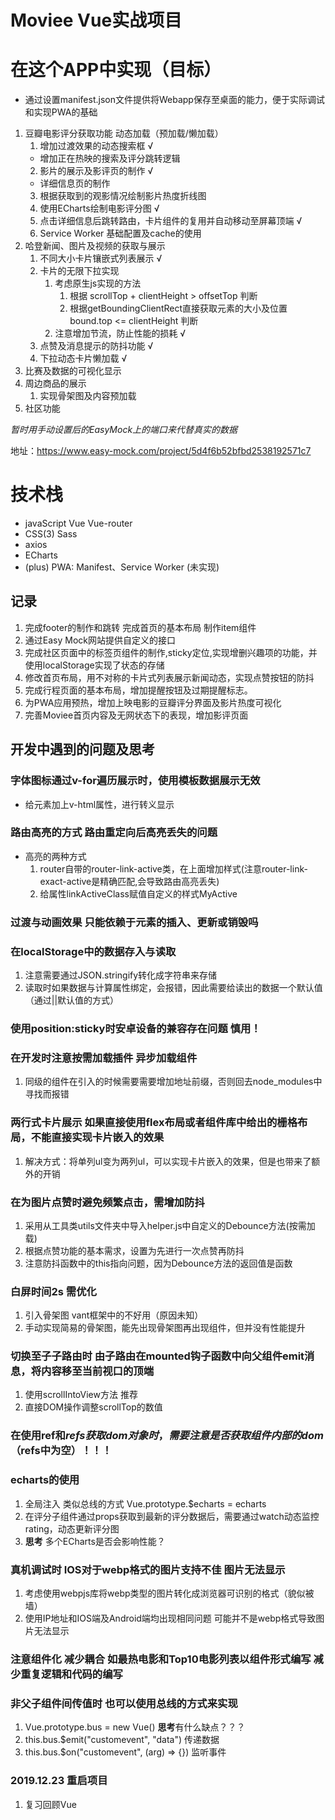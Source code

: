 # Moviee Vue实战项目

# 在这个APP中实现（目标）
+ 通过设置manifest.json文件提供将Webapp保存至桌面的能力，便于实际调试和实现PWA的基础
1. 豆瓣电影评分获取功能 动态加载（预加载/懒加载）
   1. 增加过渡效果的动态搜索框 √
   + 增加正在热映的搜索及评分跳转逻辑
   2. 影片的展示及影评页的制作 √
   + 详细信息页的制作
   3. 根据获取到的观影情况绘制影片热度折线图
   4. 使用ECharts绘制电影评分图 √
   5. 点击详细信息后跳转路由，卡片组件的复用并自动移动至屏幕顶端 √
   6. Service Worker 基础配置及cache的使用
2. 哈登新闻、图片及视频的获取与展示
   1. 不同大小卡片镶嵌式列表展示 √
   2. 卡片的无限下拉实现 
      1. 考虑原生js实现的方法 
         1. 根据 scrollTop + clientHeight > offsetTop 判断
         2. 根据getBoundingClientRect直接获取元素的大小及位置         bound.top <= clientHeight 判断
      2. 注意增加节流，防止性能的损耗 √
   2. 点赞及消息提示的防抖功能 √
   3. 下拉动态卡片懒加载 √
3. 比赛及数据的可视化显示
4. 周边商品的展示
   1. 实现骨架图及内容预加载
5. 社区功能

*暂时用手动设置后的EasyMock上的端口来代替真实的数据*
  
  地址：https://www.easy-mock.com/project/5d4f6b52bfbd2538192571c7

# 技术栈
+ javaScript Vue Vue-router
+ CSS(3) Sass
+ axios 
+ ECharts
+ (plus) PWA: Manifest、Service Worker (未实现)

## 记录 
1. 完成footer的制作和跳转 完成首页的基本布局 制作item组件
2. 通过Easy Mock网站提供自定义的接口 
3. 完成社区页面中的标签页组件的制作,sticky定位,实现增删兴趣项的功能，并使用localStorage实现了状态的存储
4. 修改首页布局，用不对称的卡片式列表展示新闻动态，实现点赞按钮的防抖
5. 完成行程页面的基本布局，增加提醒按钮及过期提醒标志。
6. 为PWA应用预热，增加上映电影的豆瓣评分界面及影片热度可视化
7. 完善Moviee首页内容及无网状态下的表现，增加影评页面

## 开发中遇到的问题及思考

### 字体图标通过v-for遍历展示时，使用模板数据展示无效
+ 给元素加上v-html属性，进行转义显示
### 路由高亮的方式 路由重定向后高亮丢失的问题
+ 高亮的两种方式
   1. router自带的router-link-active类，在上面增加样式(注意router-link-exact-active是精确匹配,会导致路由高亮丢失)
   2. 给属性linkActiveClass赋值自定义的样式MyActive
### 过渡与动画效果 只能依赖于元素的插入、更新或销毁吗
### 在localStorage中的数据存入与读取
1. 注意需要通过JSON.stringify转化成字符串来存储
2. 读取时如果数据与计算属性绑定，会报错，因此需要给读出的数据一个默认值（通过||默认值的方式）
### 使用position:sticky时安卓设备的兼容存在问题 慎用！
### 在开发时注意按需加载插件 异步加载组件
1. 同级的组件在引入的时候需要需要增加地址前缀，否则回去node_modules中寻找而报错
### 两行式卡片展示 如果直接使用flex布局或者组件库中给出的栅格布局，不能直接实现卡片嵌入的效果
1. 解决方式：将单列ul变为两列ul，可以实现卡片嵌入的效果，但是也带来了额外的开销
### 在为图片点赞时避免频繁点击，需增加防抖
1. 采用从工具类utils文件夹中导入helper.js中自定义的Debounce方法(按需加载)
2. 根据点赞功能的基本需求，设置为先进行一次点赞再防抖
3. 注意防抖函数中的this指向问题，因为Debounce方法的返回值是函数
### 白屏时间2s 需优化
1. 引入骨架图 vant框架中的不好用（原因未知） 
2. 手动实现简易的骨架图，能先出现骨架图再出现组件，但并没有性能提升
### 切换至子子路由时 由子路由在mounted钩子函数中向父组件emit消息，将内容移至当前视口的顶端
1. 使用scrollIntoView方法 推荐
2. 直接DOM操作调整scrollTop的数值
### 在使用ref和$refs获取dom对象时，需要注意是否获取组件内部的dom（$refs中为空）！！！
### echarts的使用
1. 全局注入 类似总线的方式 Vue.prototype.$echarts = echarts
2. 在评分子组件通过props获取到最新的评分数据后，需要通过watch动态监控rating，动态更新评分图
3. **思考** 多个ECharts是否会影响性能？
### 真机调试时 IOS对于webp格式的图片支持不佳 图片无法显示
1. 考虑使用webpjs库将webp类型的图片转化成浏览器可识别的格式（貌似被墙）
2. 使用IP地址和IOS端及Android端均出现相同问题 可能并不是webp格式导致图片无法显示
### 注意组件化 减少耦合 如最热电影和Top10电影列表以组件形式编写 减少重复逻辑和代码的编写
### 非父子组件间传值时 也可以使用总线的方式来实现
1. Vue.prototype.bus = new Vue() **思考**有什么缺点？？？
2. this.bus.$emit("customevent", "data") 传递数据
3. this.bus.$on("customevent", (arg) => {}) 监听事件
### 2019.12.23 重启项目
1. 复习回顾Vue